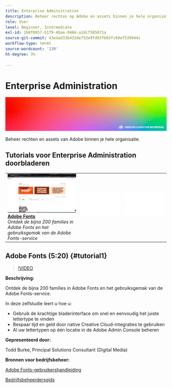 ```yaml
---
title: Enterprise Administration
description: Beheer rechten op Adobe en assets binnen je hele organisatie
role: User
level: Beginner, Intermediate
exl-id: 1b8f0957-b1f9-4bae-9466-a1dcf585071a
source-git-commit: 43edad33b432de753e9fd93fb03fc69ef539944c
workflow-type: tm+mt
source-wordcount: '139'
ht-degree: 3%

---
```


# Enterprise Administration

![Hoofdafbeelding van zelfstudie](../assets/hero_cce.jpg)

Beheer rechten en assets van Adobe binnen je hele organisatie.

## Tutorials voor Enterprise Administration doorbladeren

<table style="table-layout:fixed">
<tr>
 <td>
   <a href="enterprise.md#tutorial1">
      <img alt="Adobe Fonts" src="../assets/fonts_burke_thumbnail.jpg" />
   </a>
    <div>
   <a href="enterprise.md#tutorial1"><strong>Adobe Fonts</strong></a>
    </div>
    <em>Ontdek de bijna 200 families in Adobe Fonts en het gebruiksgemak van de Adobe Fonts-service</em>
    <br>
  </td>
  <td>
    <img alt="Spacer" src="../assets/Whitespacer.png" />
    <div>
    <br>
  </td>
  <td>
    <img alt="Spacer" src="../assets/Whitespacer.png" />
    <div>
    <br>
  </td>
</tr>
</table>

## Adobe Fonts (5:20) {#tutorial1}

>[!VIDEO](https://video.tv.adobe.com/v/328226?hidetitle=true)

**Beschrijving:**

Ontdek de bijna 200 families in Adobe Fonts en het gebruiksgemak van de Adobe Fonts-service.

In deze zelfstudie leert u hoe u:
* Gebruik de krachtige bladerinterface om snel en eenvoudig het juiste lettertype te vinden
* Bespaar tijd en geld door native Creative Cloud-integraties te gebruiken
* Al uw lettertypen op één locatie in de Adobe Admin Console beheren

**Gepresenteerd door:**

Todd Burke, Principal Solutions Consultant (Digital Media)

**Bronnen voor bedrijfsbeheer:**

[Adobe Fonts-gebruikershandleiding](https://helpx.adobe.com/fonts/user-guide.html)

[Bedrijfsbeheerdersgids](https://helpx.adobe.com/enterprise/admin-guide.html)

